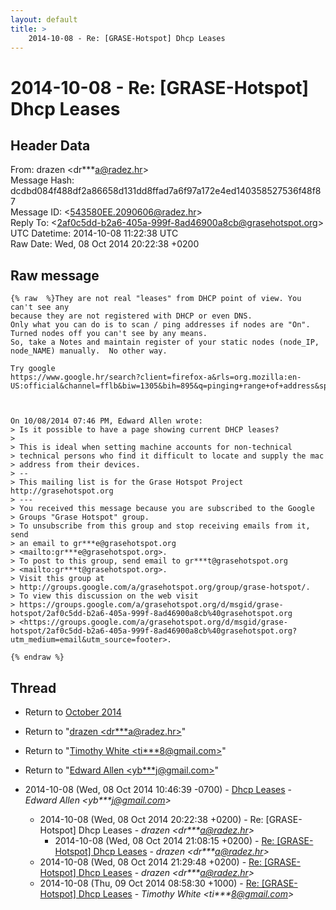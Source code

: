 ```yaml
---
layout: default
title: >
    2014-10-08 - Re: [GRASE-Hotspot] Dhcp Leases
---
```


# 2014-10-08 - Re: [GRASE-Hotspot] Dhcp Leases

## Header Data

From: drazen \<dr***a@radez.hr\><br>
Message Hash: dcdbd084f488df2a86658d131dd8ffad7a6f97a172e4ed140358527536f48f87<br>
Message ID: \<543580EE.2090606@radez.hr\><br>
Reply To: \<2af0c5dd-b2a6-405a-999f-8ad46900a8cb@grasehotspot.org\><br>
UTC Datetime: 2014-10-08 11:22:38 UTC<br>
Raw Date: Wed, 08 Oct 2014 20:22:38 +0200<br>

## Raw message

```
{% raw  %}They are not real "leases" from DHCP point of view. You can't see any 
because they are not registered with DHCP or even DNS.
Only what you can do is to scan / ping addresses if nodes are "On". 
Turned nodes off you can't see by any means.
So, take a Notes and maintain register of your static nodes (node_IP, 
node_NAME) manually.  No other way.

Try google 
https://www.google.hr/search?client=firefox-a&rls=org.mozilla:en-US:official&channel=fflb&biw=1305&bih=895&q=pinging+range+of+address&spell=1&sa=X&ei=Fn01VImtEqKaygPn_AE&ved=0CBcQvwUoAA 



On 10/08/2014 07:46 PM, Edward Allen wrote:
> Is it possible to have a page showing current DHCP leases?
>
> This is ideal when setting machine accounts for non-technical 
> technical persons who find it difficult to locate and supply the mac 
> address from their devices.
> -- 
> This mailing list is for the Grase Hotspot Project http://grasehotspot.org
> ---
> You received this message because you are subscribed to the Google 
> Groups "Grase Hotspot" group.
> To unsubscribe from this group and stop receiving emails from it, send 
> an email to gr***e@grasehotspot.org 
> <mailto:gr***e@grasehotspot.org>.
> To post to this group, send email to gr***t@grasehotspot.org 
> <mailto:gr***t@grasehotspot.org>.
> Visit this group at 
> http://groups.google.com/a/grasehotspot.org/group/grase-hotspot/.
> To view this discussion on the web visit 
> https://groups.google.com/a/grasehotspot.org/d/msgid/grase-hotspot/2af0c5dd-b2a6-405a-999f-8ad46900a8cb%40grasehotspot.org 
> <https://groups.google.com/a/grasehotspot.org/d/msgid/grase-hotspot/2af0c5dd-b2a6-405a-999f-8ad46900a8cb%40grasehotspot.org?utm_medium=email&utm_source=footer>.

{% endraw %}
```

## Thread

+ Return to [October 2014](/archive/2014/10)

+ Return to "[drazen <dr***a<span>@</span>radez.hr>](/authors/dr___a_at_radez_hr)"
+ Return to "[Timothy White <ti***8<span>@</span>gmail.com>](/authors/ti___8_at_gmail_com)"
+ Return to "[Edward Allen <yb***j<span>@</span>gmail.com>](/authors/yb___j_at_gmail_com)"

+ 2014-10-08 (Wed, 08 Oct 2014 10:46:39 -0700) - [Dhcp Leases](/archive/2014/10/63140906a7d540c0d6d3a2120fb09e3930a22db6088af904abcd07af2f024091) - _Edward Allen \<yb***j@gmail.com\>_
  + 2014-10-08 (Wed, 08 Oct 2014 20:22:38 +0200) - Re: [GRASE-Hotspot] Dhcp Leases - _drazen \<dr***a@radez.hr\>_
    + 2014-10-08 (Wed, 08 Oct 2014 21:08:15 +0200) - [Re: [GRASE-Hotspot] Dhcp Leases](/archive/2014/10/4649ee83b36d9ce006ad6a53cdcb6f10b0da6443cc8555e7e4086c411f5b9356) - _drazen \<dr***a@radez.hr\>_
  + 2014-10-08 (Wed, 08 Oct 2014 21:29:48 +0200) - [Re: [GRASE-Hotspot] Dhcp Leases](/archive/2014/10/b474a61163d5c0b9931253639a6337d356c2b89da3d7b48e23dd20c4f3033775) - _drazen \<dr***a@radez.hr\>_
  + 2014-10-08 (Thu, 09 Oct 2014 08:58:30 +1000) - [Re: [GRASE-Hotspot] Dhcp Leases](/archive/2014/10/8ec88f3b370bd1ad79a2e4fe8f1bf49043b605e268c3cdadee442e91c8c684fb) - _Timothy White \<ti***8@gmail.com\>_

